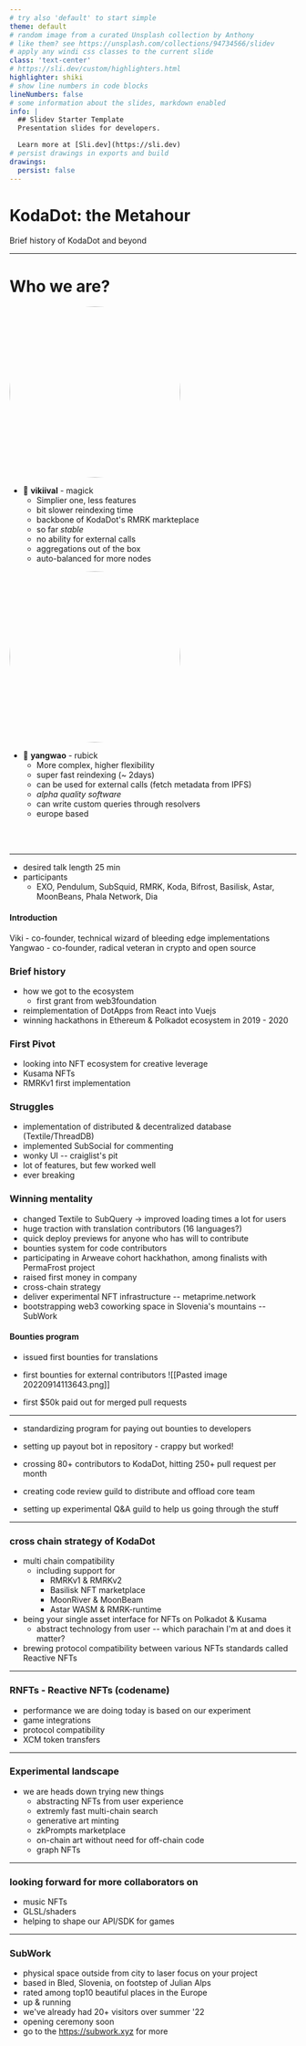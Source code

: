 ```yaml
---
# try also 'default' to start simple
theme: default
# random image from a curated Unsplash collection by Anthony
# like them? see https://unsplash.com/collections/94734566/slidev
# apply any windi css classes to the current slide
class: 'text-center'
# https://sli.dev/custom/highlighters.html
highlighter: shiki
# show line numbers in code blocks
lineNumbers: false
# some information about the slides, markdown enabled
info: |
  ## Slidev Starter Template
  Presentation slides for developers.

  Learn more at [Sli.dev](https://sli.dev)
# persist drawings in exports and build
drawings:
  persist: false
---
```


# KodaDot: the Metahour

Brief history of KodaDot and beyond



<!--
The last comment block of each slide will be treated as slide notes. It will be visible and editable in Presenter Mode along with the slide. [Read more in the docs](https://sli.dev/guide/syntax.html#notes)
-->

---


# Who we are?

<div grid="~ cols-2 gap-2" m="t-2">


<div>
<img border="rounded" style="border-radius: 50%;" width="300" src="https://pbs.twimg.com/profile_images/1490359385108930563/tWaIhzMH_400x400.jpg">

- 📝 **vikiival** - magick
  - Simplier one, less features
  - bit slower reindexing time
  - backbone of KodaDot's RMRK markteplace
  - so far *stable*
  - no ability for external calls
  - aggregations out of the box
  - auto-balanced for more nodes
</div>

<div>
<img border="rounded" style="border-radius: 50%;" width="300" src="https://pbs.twimg.com/profile_images/1562000851174133762/3BxCwuL0_400x400.png">

- 🦑 **yangwao** - rubick
  - More complex, higher flexibility
  - super fast reindexing (~ 2days)
  - can be used for external calls (fetch metadata from IPFS)
  - *alpha quality software*
  - can write custom queries through resolvers
  - europe based
  
</div>

</div>

<br>
<br>

---


- desired talk length 25 min
- participants 
	- EXO, Pendulum, SubSquid, RMRK, Koda, Bifrost, Basilisk, Astar, MoonBeans, Phala Network, 
Dia

#### Introduction 
Viki - co-founder, technical wizard of bleeding edge implementations
Yangwao - co-founder, radical veteran in crypto and open source 

### Brief history
- how we got to the ecosystem 
	- first grant from web3foundation
- reimplementation of DotApps from React into Vuejs
- winning hackathons in Ethereum & Polkadot ecosystem in 2019 - 2020

### First Pivot 
- looking into NFT ecosystem for creative leverage
- Kusama NFTs
- RMRKv1 first implementation

### Struggles
- implementation of distributed & decentralized database (Textile/ThreadDB)
- implemented SubSocial for commenting
- wonky UI -- craiglist's pit
- lot of features, but few worked well
- ever breaking

### Winning mentality
- changed Textile to SubQuery -> improved loading times a lot for users
- huge traction with translation contributors (16 languages?)
- quick deploy previews for anyone who has will to contribute
- bounties system for code contributors
- participating in Arweave cohort hackhathon, among finalists with PermaFrost project
- raised first money in company
- cross-chain strategy 
- deliver experimental NFT infrastructure -- metaprime.network
- bootstrapping web3 coworking space in Slovenia's mountains -- SubWork

#### Bounties program
- issued first bounties for translations
- first bounties for external contributors
![[Pasted image 20220914113643.png]]

- first $50k paid out for merged pull requests

---
- standardizing program for paying out bounties to developers
- setting up payout bot in repository - crappy but worked!
- crossing 80+ contributors to KodaDot, hitting 250+ pull request per month 

- creating code review guild to distribute and offload core team
- setting up experimental Q&A guild to help us going through the stuff

---
### cross chain strategy of KodaDot
- multi chain compatibility 
	- including support for 
		- RMRKv1 & RMRKv2
		- Basilisk NFT marketplace
		- MoonRiver & MoonBeam 
		- Astar WASM & RMRK-runtime
- being your single asset interface for NFTs on Polkadot & Kusama
	- abstract technology from user -- which parachain I'm at and does it matter?
- brewing protocol compatibility between various NFTs standards called Reactive NFTs 

---
### RNFTs - Reactive NFTs (codename)
- performance we are doing today is based on our experiment 
- game integrations  
- protocol compatibility 
- XCM token transfers 

---
### Experimental landscape
- we are heads down trying new things
	- abstracting NFTs from user experience
	- extremly fast multi-chain search
	- generative art minting
	- zkPrompts marketplace
	- on-chain art without need for off-chain code
	- graph NFTs 

---
### looking forward for more collaborators on
- music NFTs
- GLSL/shaders
- helping to shape our API/SDK for games

---
### SubWork
- physical space outside from city to laser focus on your project
- based in Bled, Slovenia, on footstep of Julian Alps
- rated among top10 beautiful places in the Europe
- up & running
- we've already had 20+ visitors over summer '22
- opening ceremony soon
- go to the https://subwork.xyz for more
